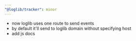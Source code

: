 ```yaml
---
"@loglib/tracker": minor
---
```


- now loglib uses one route to send events
- by default it'll send to loglib domain without specifying host
- add js docs
